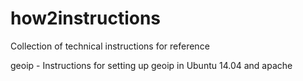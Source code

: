 # how2instructions
Collection of technical instructions for reference

geoip - Instructions for setting up geoip in Ubuntu 14.04 and apache
